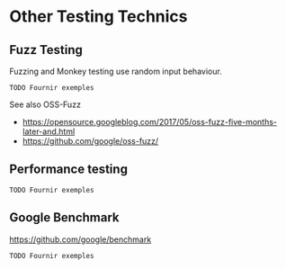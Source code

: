 Other Testing Technics
======================


Fuzz Testing
------------

Fuzzing and Monkey testing use random input behaviour.

    TODO Fournir exemples

See also OSS-Fuzz
* https://opensource.googleblog.com/2017/05/oss-fuzz-five-months-later-and.html
* https://github.com/google/oss-fuzz/


Performance testing
-------------------

    TODO Fournir exemples


Google Benchmark
----------------

https://github.com/google/benchmark

    TODO Fournir exemples
